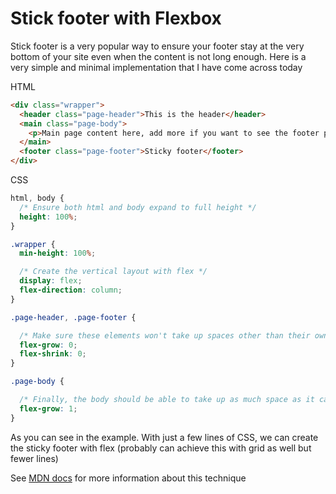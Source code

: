 # Stick footer with Flexbox

Stick footer is a very popular way to ensure your footer stay at the very bottom of your site even when the content is not long enough. Here is a very simple and minimal implementation that I have come across today


HTML

```html
<div class="wrapper">
  <header class="page-header">This is the header</header>
  <main class="page-body">
    <p>Main page content here, add more if you want to see the footer push down.</p>
  </main>
  <footer class="page-footer">Sticky footer</footer>
</div>
```

CSS

```css
html, body {
  /* Ensure both html and body expand to full height */
  height: 100%;
}

.wrapper {
  min-height: 100%;

  /* Create the vertical layout with flex */
  display: flex;
  flex-direction: column;
}

.page-header, .page-footer {

  /* Make sure these elements won't take up spaces other than their own  */
  flex-grow: 0;
  flex-shrink: 0;
}

.page-body {

  /* Finally, the body should be able to take up as much space as it can */
  flex-grow: 1;
}
```

As you can see in the example. With just a few lines of CSS, we can create the sticky footer with flex (probably can achieve this with grid as well but fewer lines)

See [MDN docs](https://developer.mozilla.org/en-US/docs/Web/CSS/Layout_cookbook/Sticky_footers#the_recipe) for more information about this technique